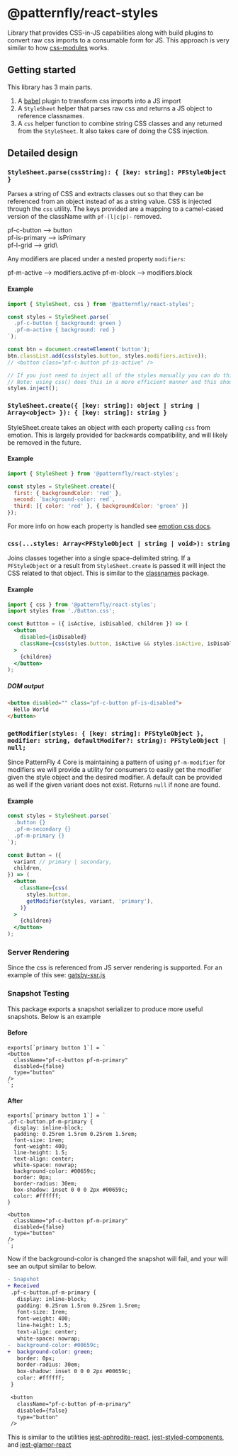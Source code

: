 # @patternfly/react-styles

Library that provides CSS-in-JS capabilities along with build plugins to convert raw css imports to a consumable form for JS. This approach is very similar to how [css-modules][css-modules] works.

## Getting started

This library has 3 main parts.

1. A [babel][babel] plugin to transform css imports into a JS import
1. A `StyleSheet` helper that parses raw css and returns a JS object to reference classnames.
1. A `css` helper function to combine string CSS classes and any returned from the `StyleSheet`. It also takes care of doing the CSS injection.

## Detailed design

### `StyleSheet.parse(cssString): { [key: string]: PFStyleObject }`

Parses a string of CSS and extracts classes out so that they can be referenced from an object instead of as a string value. CSS is injected through the `css` utility. The keys provided are a mapping to a camel-cased version of the className with `pf-(l|c|p)-` removed.

pf-c-button --> button\
pf-is-primary --> isPrimary\
pf-l-grid --> grid\

Any modifiers are placed under a nested property `modifiers`:

pf-m-active --> modifiers.active
pf-m-block --> modifiers.block

#### Example

```js
import { StyleSheet, css } from '@patternfly/react-styles';

const styles = StyleSheet.parse(`
  .pf-c-button { background: green }
  .pf-m-active { background: red }
`);

const btn = document.createElement('button');
btn.classList.add(css(styles.button, styles.modifiers.active));
// <button class="pf-c-button pf-is-active" />

// If you just need to inject all of the styles manually you can do this by calling the inject method on the styles object.
// Note: using css() does this in a more efficient manner and this should be only be used as an escape hatch.
styles.inject();
```

### `StyleSheet.create({ [key: string]: object | string | Array<object> }): { [key: string]: string }`

StyleSheet.create takes an object with each property calling `css` from emotion. This is largely provided for backwards compatibility, and will likely be removed in the future.

#### Example

```js
import { StyleSheet } from '@patternfly/react-styles';

const styles = StyleSheet.create({
  first: { backgroundColor: 'red' },
  second: `background-color: red`,
  third: [{ color: 'red' }, { backgroundColor: 'green' }]
});
```

For more info on how each property is handled see [emotion css docs](https://emotion.sh/docs/css).

### `css(...styles: Array<PFStyleObject | string | void>): string`

Joins classes together into a single space-delimited string. If a `PFStyleObject` or a result from `StyleSheet.create` is passed it will inject the CSS related to that object. This is similar to the [classnames][classnames] package.

#### Example

```jsx
import { css } from '@patternfly/react-styles';
import styles from './Button.css';

const Buttton = ({ isActive, isDisabled, children }) => (
  <button
    disabled={isDisabled}
    className={css(styles.button, isActive && styles.isActive, isDisabled && styles.isDisabled)}
  >
    {children}
  </button>
);
```

##### DOM output

```html
<button disabled="" class="pf-c-button pf-is-disabled">
  Hello World
</button>
```

### `getModifier(styles: { [key: string]: PFStyleObject }, modifier: string, defaultModifer?: string): PFStyleObject | null;`

Since PatternFly 4 Core is maintaining a pattern of using `pf-m-modifier` for modifiers we will provide a utility for consumers to easily get the modifier given the style object and the desired modifier. A default can be provided as well if the given variant does not exist. Returns `null` if none are found.

#### Example

```jsx
const styles = StyleSheet.parse(`
  .button {}
  .pf-m-secondary {}
  .pf-m-primary {}
`);

const Button = ({
  variant // primary | secondary,
  children,
}) => (
  <button
    className={css(
      styles.button,
      getModifier(styles, variant, 'primary'),
    )}
  >
    {children}
  </button>
);
```

### Server Rendering

Since the css is referenced from JS server rendering is supported. For an example of this see: [gatsby-ssr.js](../site/gatsby-ssr.js)

### Snapshot Testing

This package exports a snapshot serializer to produce more useful snapshots. Below is an example

#### Before

```
exports[`primary button 1`] = `
<button
  className="pf-c-button pf-m-primary"
  disabled={false}
  type="button"
/>
`;
```

#### After

```
exports[`primary button 1`] = `
.pf-c-button.pf-m-primary {
  display: inline-block;
  padding: 0.25rem 1.5rem 0.25rem 1.5rem;
  font-size: 1rem;
  font-weight: 400;
  line-height: 1.5;
  text-align: center;
  white-space: nowrap;
  background-color: #00659c;
  border: 0px;
  border-radius: 30em;
  box-shadow: inset 0 0 0 2px #00659c;
  color: #ffffff;
}

<button
  className="pf-c-button pf-m-primary"
  disabled={false}
  type="button"
/>
`;
```

Now if the background-color is changed the snapshot will fail, and your will see an output similar to below.

```diff
- Snapshot
+ Received
 .pf-c-button.pf-m-primary {
   display: inline-block;
   padding: 0.25rem 1.5rem 0.25rem 1.5rem;
   font-size: 1rem;
   font-weight: 400;
   line-height: 1.5;
   text-align: center;
   white-space: nowrap;
-  background-color: #00659c;
+  background-color: green;
   border: 0px;
   border-radius: 30em;
   box-shadow: inset 0 0 0 2px #00659c;
   color: #ffffff;
 }

 <button
   className="pf-c-button pf-m-primary"
   disabled={false}
   type="button"
 />
```

This is similar to the utilities [jest-aphrodite-react][jest-aphrodite-react], [jest-styled-components][jest-styled-components], and [jest-glamor-react][jest-glamor-react]

[classnames]: https://github.com/JedWatson/classnames
[css-modules]: https://github.com/css-modules/css-modules
[babel]: https://github.com/babel/babel
[jest-styled-components]: https://github.com/styled-components/jest-styled-components#snapshot-testing
[jest-glamor-react]: https://github.com/kentcdodds/jest-glamor-react
[jest-aphrodite-react]: https://github.com/dmiller9911/jest-aphrodite-react
